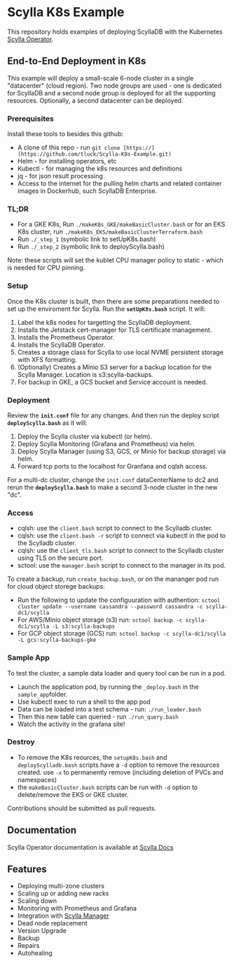 # Scylla K8s Example

This repository holds examples of deploying ScyllaDB with the Kubernetes [Scylla Operator](https://github.com/scylladb/scylla-operator).

## End-to-End Deployment in K8s

This example will deploy a small-scale 6-node cluster in a single "datacenter" (cloud region). Two node groups are used - one is dedicated for ScyllaDB and a second node group is deployed for all the supporting resources. Optionally, a second datacenter can be deployed. 

### Prerequisites

Install these tools to besides this github:

- A clone of this repo - run `git clone [https://](https://github.com/tluck/Scylla-K8s-Example.git)`
- Helm - for installing operators, etc
- Kubectl - for managing the k8s resources and definitions
- jq - for json result processing
- Access to the internet for the pulling helm charts and related container images in Dockerhub, such ScyllaDB Enterprise.

### TL;DR

- For a GKE K8s, Run `./makeK8s_GKE/makeBasicCluster.bash` or for an EKS K8s cluster, run `./makeK8s_EKS/makeBasicClusterTerraform.bash`
- Run `./_step_1` (symbolic link to setUpK8s.bash)
- Run `./_step_2` (symbolic link to deployScylla.bash)

Note: these scripts will set the kublet CPU manager policy to static - which is needed for CPU pinning.

### Setup

Once the K8s cluster is built, then there are some preparations needed to set up the enviroment for Scylla. Run the **`setUpK8s.bash`** script. It will:

1. Label the k8s nodes for targetting the ScyllaDB deployment.
2. Installs the Jetstack cert-manager for TLS certificate management.
3. Installs the Prometheus Operator.
4. Installs the ScyllaDB Operator.
5. Creates a storage class for Scylla to use local NVME persistent storage with XFS formatting.
6. (Optionally) Creates a Minio S3 server for a backup location for the Scylla Manager. Location is s3:scylla-backups.
7. For backup in GKE, a GCS bucket and Service account is needed.

### Deployment

Review the **`init.conf`** file for any changes. And then run the deploy script **`deployScylla.bash`** as it will:

1. Deploy the Scylla cluster via kubectl (or helm).
2. Deploy Scylla Monitoring (Grafana and Prometheus) via helm.
3. Deploy Scylla Manager (using S3, GCS, or Minio for backup storage) via helm.
4. Forward tcp ports to the localhost for Granfana and cqlsh access.

For a multi-dc cluster, change the `init.conf` dataCenterName to dc2 and rerun the **`deployScylla.bash`** to make a second 3-node cluster in the new "dc".

### Access

- cqlsh: use the `client.bash` script to connect to the Scylladb cluster.
- cqlsh: use the `client.bash -r` script to connect via kubectl in the pod to the Scylladb cluster.
- cqlsh: use the `client_tls.bash` script to connect to the Scylladb cluster using TLS on the secure port.
- sctool: use the `manager.bash` script to connect to the manager in its pod.

To create a backup, run `create_backup.bash`, or on the mananger pod run for cloud object storege backups:

- Run the following to update the configuuration with authention:
`sctool cluster update --username cassandra --password cassandra -c scylla-dc1/scylla`
- For AWS/Minio object storage (s3) run:
`sctool backup -c scylla-dc1/scylla -L s3:scylla-backups`
- For GCP object storage (GCS) run:
`sctool backup -c scylla-dc1/scylla -L gcs:scylla-backups-gke`

### Sample App

To test the cluster, a sample data loader and query tool can be run in a pod.

- Launch the application pod, by running the `_deploy.bash` in the `sample_app`folder.
- Use kubectl exec to run a shell to the app pod
- Data can be loaded into a test schema - run: `./run_loader.bash`
- Then this new table can queried - run `./run_query.bash`
- Watch the activity in the grafana site!

### Destroy

- To remove the K8s reources, the `setupK8s.bash` and `deployScylladb.bash` scripts have a `-d` option to remove the resources created. use `-x` to permanently remove (including deletion of PVCs and namespaces)
- the `makeBasicCluster.bash` scripts can be run with `-d` option to delete/remove the EKS or GKE cluster.

Contributions should be submitted as pull requests.

## Documentation

Scylla Operator documentation is available at [Scylla Docs](https://operator.docs.scylladb.com)

## Features

- Deploying multi-zone clusters
- Scaling up or adding new racks
- Scaling down
- Monitoring with Prometheus and Grafana
- Integration with [Scylla Manager](https://docs.scylladb.com/operating-scylla/manager/)
- Dead node replacement
- Version Upgrade
- Backup
- Repairs
- Autohealing
